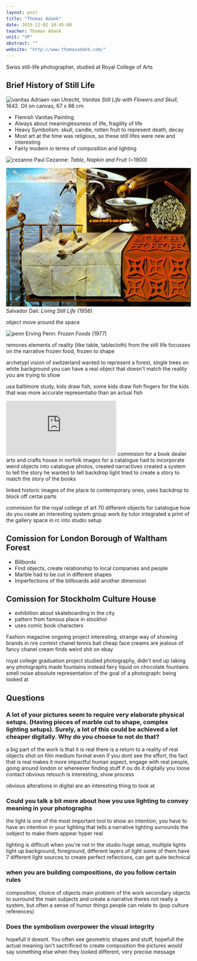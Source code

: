 ```yaml
---
layout: post
title: "Thomas Adank"
date: 2015-12-02 10:45:00
teacher: Thomas Adank
unit: "VP"
abstract: ""
website: "http://www.thomasadank.com/"
---
```


Swiss still-life photographer, studied at Royal College of Arts

## Brief History of Still Life

![vanitas](https://upload.wikimedia.org/wikipedia/commons/1/12/Adriaen_van_Utrecht_-_Vanitas_Still-Life_with_a_Bouquet_and_a_Skull_-_WGA24200.jpg)
Adriaen van Utrecht, _Vanitas Still Life with Flowers and Skull_, 1642. Oil on canvas, 67 x 86 cm.

- Flemish Vanitas Painting
- Always about meaninglessness of life, fragility of life
- Heavy Symbolism: skull, candle, rotten fruit to represent death, decay
- Most art at the time was religious, so these still lifes were new and interesting
- Fairly modern in terms of composition and lighting

![cezanne](https://www.ibiblio.org/wm/paint/auth/cezanne/sl/cezanne.coin-table.jpg)
Paul Cezanne: _Table, Napkin and Fruit_ (~1900)

![Oil painting. Two vases, a liquor bottle, a large knife, a bird, a glass of brown liquid, fruit, and a fractal shape levitate above a table half-covered in a rough table-cloth. The sea is seen in the background.](/assets/notes/Dali.LivingStillLife.jpg)
Salvador Dali: _Living Still Life_ (1956)

object move around the space

![penn](https://artblart.files.wordpress.com/2011/05/irving-penn-frozen-foods.jpg)
Erving Penn: _Frozen Foods_ (1977)

removes elements of reality (like table, tablecloth) from the still life
focusses on the narrative
frozen food, frozen to shape

archetypl vision of switzerland
wanted to represent a forest,
single trees on white background
you can have a real object that doesn't match the reality you are trying to show

usa baltimore study, kids draw fish, some kids draw fish fingers
for the kids that was more accurate representatio than an actual fish

![books](http://www.thomasadank.com/index.php?rex_img_type=ImgProject&rex_img_file=wowood_vase.jpg)
commision for a book dealer
arts and crafts house in norfolk
images for a catalogue
had to incorporate weird objects into catalogue photos, created narractives
created a system to tell the story he wanted to tell
backdrop
light
tried to create a story to match the story of the books

linked historic images of the place to contemporary ones, uses backdrop to block off certai parts

commision for the royal college of art
70 different objects for catalogue
how do you ceate an interesting system
group work by tutor
integrated a print of the gallery space in rc into studio setup

## Comission for London Borough of Waltham Forest

- Billbords
- Find objects, create relationship to local companies and people
- Marble had to be cut in different shapes
- Imperfections of the billboards add another dimension

## Comission for Stockholm Culture House

- exhibition about skateboarding in the city
- pattern from famous place in stockhol
- uses comic book characters

Fashion magazine ongoing project
interesting, strange way of showing brands in nre context
chanel tennis ball
cheap face creams are jealous of fancy chanel cream
finds weird shit on ebay

royal college graduation project
studied photography, didn't end up taking any photographs
made fountains instead
fairy liquid on chocolate fountains
smell
noise
absolute representation of the goal of a photograph: being looked at

## Questions

### A lot of your pictures seem to require very elaborate physical setups. (Having pieces of marble cut to shape, complex lighting setups). Surely, a lot of this could be achieved a lot cheaper digitally. Why do you choose to not do that?

a big part of the work is that it is real
there is a return to a reality of real objects
shot on film medium format
even if you dont see the effort, the fact that is real makes it more impactful
human aspect, engage with real people, going around london or whereever finding stuff
if ou do it digitally you loose contact
obvious retouch is interesting, show process

obvious alterations in digital are an interesting thing to look at

### Could you talk a bit more about how you use lighting to convey meaning in your photographs

the light is one of the most important tool to show an intention, you have to have an intention in your lighting that tells a narrative
lighting surrounds the oobject to make them appear hyper real

lighting is difficult when you're not in the studio
huge setup, multiple lights
light up background, foreground, different layers of light
some of them have 7 different light sources to create perfect reflections, can get quite technical

### when you are building compositions, do you follow certain rules

composition, choice of objects main problem of the work
secondary objects to surround the main subjects and create a narrative
theres not really a system, but often a sense of humor
things people can relate to (pop culture references)

### Does the symbolism overpower the visual integrity

hopefull it doesnt. You often see geometric shapes and stuff, hopefull the actual meaning isn't sactrificed to create composition
the pictures would say something else when they looked different, very precise message
